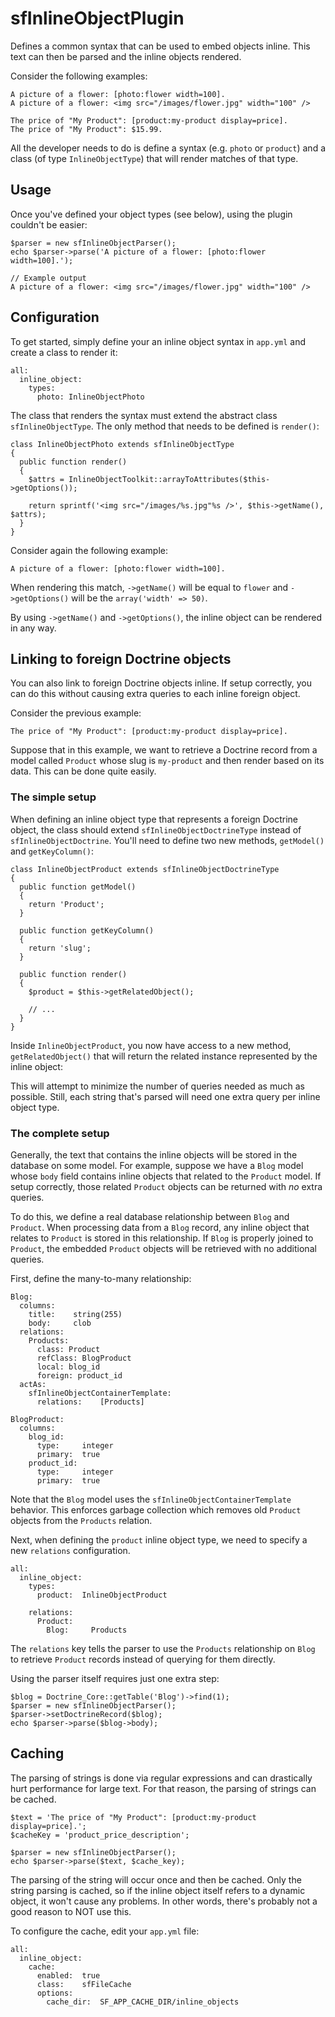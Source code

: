 sfInlineObjectPlugin
====================

Defines a common syntax that can be used to embed objects inline. This text
can then be parsed and the inline objects rendered.

Consider the following examples:

    A picture of a flower: [photo:flower width=100].
    A picture of a flower: <img src="/images/flower.jpg" width="100" />

    The price of "My Product": [product:my-product display=price].
    The price of "My Product": $15.99.

All the developer needs to do is define a syntax (e.g. `photo` or `product`)
and a class (of type `InlineObjectType`) that will render matches of that type.

Usage
-----

Once you've defined your object types (see below), using the plugin couldn't
be easier:

    $parser = new sfInlineObjectParser();
    echo $parser->parse('A picture of a flower: [photo:flower width=100].');
    
    // Example output
    A picture of a flower: <img src="/images/flower.jpg" width="100" />

Configuration
-------------

To get started, simply define your an inline object syntax in `app.yml` and
create a class to render it:

    all:
      inline_object:
        types:
          photo: InlineObjectPhoto

The class that renders the syntax must extend the abstract class `sfInlineObjectType`.
The only method that needs to be defined is `render()`:

    class InlineObjectPhoto extends sfInlineObjectType
    {
      public function render()
      {
        $attrs = InlineObjectToolkit::arrayToAttributes($this->getOptions());

        return sprintf('<img src="/images/%s.jpg"%s />', $this->getName(), $attrs);
      }
    }

Consider again the following example:

    A picture of a flower: [photo:flower width=100].

When rendering this match, `->getName()` will be equal to `flower` and
`->getOptions()` will be the `array('width' => 50)`.

By using `->getName()` and `->getOptions()`, the inline object can be
rendered in any way.

Linking to foreign Doctrine objects
-----------------------------------

You can also link to foreign Doctrine objects inline. If setup correctly,
you can do this without causing extra queries to each inline foreign object.

Consider the previous example:

    The price of "My Product": [product:my-product display=price].

Suppose that in this example, we want to retrieve a Doctrine record from
a model called `Product` whose slug is `my-product` and then render based
on its data. This can be done quite easily.

### The simple setup

When defining an inline object type that represents a foreign Doctrine object,
the class should extend `sfInlineObjectDoctrineType` instead of `sfInlineObjectDoctrine`.
You'll need to define two new methods, `getModel()` and `getKeyColumn()`:

    class InlineObjectProduct extends sfInlineObjectDoctrineType
    {
      public function getModel()
      {
        return 'Product';
      }
      
      public function getKeyColumn()
      {
        return 'slug';
      }
      
      public function render()
      {
        $product = $this->getRelatedObject();

        // ...
      }
    }

Inside `InlineObjectProduct`, you now have access to a new method, `getRelatedObject()`
that will return the related instance represented by the inline object:

This will attempt to minimize the number of queries needed as much as possible.
Still, each string that's parsed will need one extra query per inline object type.

### The complete setup

Generally, the text that contains the inline objects will be stored in the
database on some model. For example, suppose we have a `Blog` model whose
`body` field contains inline objects that related to the `Product` model.
If setup correctly, those related `Product` objects can be returned with
_no_ extra queries.

To do this, we define a real database relationship between `Blog` and
`Product`. When processing data from a `Blog` record, any inline object
that relates to `Product` is stored in this relationship. If `Blog` is
properly joined to `Product`, the embedded `Product` objects will be retrieved
with no additional queries.

First, define the many-to-many relationship:

    Blog:
      columns:
        title:    string(255)
        body:     clob
      relations:
        Products:
          class: Product
          refClass: BlogProduct
          local: blog_id
          foreign: product_id
      actAs:
        sfInlineObjectContainerTemplate:
          relations:    [Products]
    
    BlogProduct:
      columns:
        blog_id:
          type:     integer
          primary:  true
        product_id:
          type:     integer
          primary:  true

Note that the `Blog` model uses the `sfInlineObjectContainerTemplate` behavior.
This enforces garbage collection which removes old `Product` objects from the
`Products` relation.

Next, when defining the `product` inline object type, we need to specify
a new `relations` configuration.

    all:
      inline_object:
        types:
          product:  InlineObjectProduct

        relations:
          Product:
            Blog:     Products

The `relations` key tells the parser to use the `Products` relationship
on `Blog` to retrieve `Product` records instead of querying for them directly.

Using the parser itself requires just one extra step:

    $blog = Doctrine_Core::getTable('Blog')->find(1);
    $parser = new sfInlineObjectParser();
    $parser->setDoctrineRecord($blog);
    echo $parser->parse($blog->body);

Caching
-------

The parsing of strings is done via regular expressions and can drastically
hurt performance for large text. For that reason, the parsing of strings
can be cached.

    $text = 'The price of "My Product": [product:my-product display=price].';
    $cacheKey = 'product_price_description';

    $parser = new sfInlineObjectParser();
    echo $parser->parse($text, $cache_key);

The parsing of the string will occur once and then be cached. Only the
string parsing is cached, so if the inline object itself refers to a dynamic
object, it won't cause any problems. In other words, there's probably not
a good reason to NOT use this.

To configure the cache, edit your `app.yml` file:

    all:
      inline_object:
        cache:
          enabled:  true
          class:    sfFileCache
          options:
            cache_dir:  SF_APP_CACHE_DIR/inline_objects
